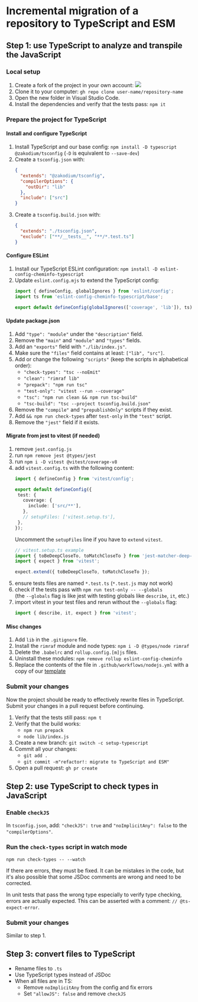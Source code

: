 # Incremental migration of a repository to TypeScript and ESM

## Step 1: use TypeScript to analyze and transpile the JavaScript

### Local setup

1. Create a fork of the project in your own account:
   ![](https://i.imgur.com/5pXMuVB.png)
2. Clone it to your computer:
   `gh repo clone user-name/repository-name`
3. Open the new folder in Visual Studio Code.
4. Install the dependencies and verify that the tests pass:
   `npm it`

### Prepare the project for TypeScript

#### Install and configure TypeScript

1. Install TypeScript and our base config:
   `npm install -D typescript @zakodium/tsconfig` (`-D` is equivalent to `--save-dev`)
2. Create a `tsconfig.json` with:
   ```json
   {
     "extends": "@zakodium/tsconfig",
     "compilerOptions": {
       "outDir": "lib"
     },
     "include": ["src"]
   }

   ```
3. Create a `tsconfig.build.json` with:
   ```json
   {
     "extends": "./tsconfig.json",
     "exclude": ["**/__tests__", "**/*.test.ts"]
   }
   ```

#### Configure ESLint

1. Install our TypeScript ESLint configuration:
   `npm install -D eslint-config-cheminfo-typescript`
2. Update `eslint.config.mjs` to extend the TypeScript config:
   ```js
   import { defineConfig, globalIgnores } from 'eslint/config';
   import ts from 'eslint-config-cheminfo-typescript/base';
   
   export default defineConfig(globalIgnores(['coverage', 'lib']), ts);
   ```

#### Update package.json

1. Add `"type": "module"` under the `"description"` field.
2. Remove the `"main"` and `"module"` and `"types"` fields.
3. Add an `"exports"` field with `"./lib/index.js"`.
4. Make sure the `"files"` field contains at least: `["lib", "src"]`.
5. Add or change the following `"scripts"` (keep the scripts in alphabetical order):
   - `"check-types": "tsc --noEmit"`
   - `"clean": "rimraf lib"`
   - `"prepack": "npm run tsc"`
   - `"test-only": "vitest --run --coverage"`
   - `"tsc": "npm run clean && npm run tsc-build"`
   - `"tsc-build": "tsc --project tsconfig.build.json"`
6. Remove the `"compile"` and `"prepublishOnly"` scripts if they exist.
7. Add `&& npm run check-types` after `test-only` in the `"test"` script.
8. Remove the `"jest"` field if it exists.

#### Migrate from jest to vitest (if needed)

1. remove `jest.config.js`
2. run `npm remove jest @types/jest`
3. run `npm i -D vitest @vitest/coverage-v8`
4. add `vitest.config.ts` with the following content:
   ```ts
   import { defineConfig } from 'vitest/config';

   export default defineConfig({
    test: {
      coverage: {
        include: ['src/**'],
      },
      // setupFiles: ['vitest.setup.ts'],
    },
   });
   ```
   Uncomment the `setupFiles` line if you have to `extend` `vitest`.
   ```ts
   // vitest.setup.ts example
   import { toBeDeepCloseTo, toMatchCloseTo } from 'jest-matcher-deep-close-to';
   import { expect } from 'vitest';

   expect.extend({ toBeDeepCloseTo, toMatchCloseTo });
   ```
5. ensure tests files are named `*.test.ts` (`*.test.js` may not work)
6. check if the tests pass with `npm run test-only -- --globals`  
   (the `--globals` flag is like jest with testing globals like `describe`, `it`, etc.)
7. import vitest in your test files and rerun without the `--globals` flag:
   ```ts
   import { describe, it, expect } from 'vitest';
   ```

#### Misc changes

1. Add `lib` in the `.gitignore` file.
2. Install the `rimraf` module and node types:
   `npm i -D @types/node rimraf`
3. Delete the `.babelrc` and `rollup.config.[m]js` files.
4. Uninstall these modules:
   `npm remove rollup eslint-config-cheminfo`
5. Replace the contents of the file in `.github/workflows/nodejs.yml` with a copy of our [template](https://github.com/cheminfo/.github/blob/main/workflow-templates/nodejs-ts.yml)

### Submit your changes

Now the project should be ready to effectively rewrite files in TypeScript. Submit your changes in a pull request before continuing.

1. Verify that the tests still pass:
   `npm t`
2. Verify that the build works:
   - `npm run prepack`
   - `node lib/index.js`
3. Create a new branch:
   `git switch -c setup-typescript`
4. Commit all your changes:
   - `git add .`
   - `git commit -m"refactor!: migrate to TypeScript and ESM"`
5. Open a pull request:
   `gh pr create`

## Step 2: use TypeScript to check types in JavaScript

### Enable `checkJS`

In `tsconfig.json`, add: `"checkJS": true` and `"noImplicitAny": false` to the `"compilerOptions"`.

### Run the `check-types` script in watch mode

```
npm run check-types -- --watch
```

If there are errors, they must be fixed. It can be mistakes in the code, but it's also possible that some JSDoc comments are wrong and need to be corrected.

In unit tests that pass the wrong type especially to verify type checking, errors are actually expected. This can be asserted with a comment: `// @ts-expect-error`.

### Submit your changes

Similar to step 1.

## Step 3: convert files to TypeScript

- Rename files to `.ts`
- Use TypeScript types instead of JSDoc
- When all files are in TS:
  - Remove `noImplicitAny` from the config and fix errors
  - Set `"allowJS": false` and remove `checkJS`

